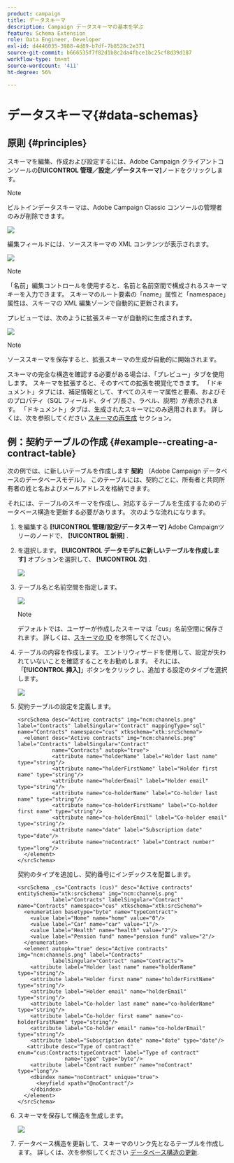 ```yaml
---
product: campaign
title: データスキーマ
description: Campaign データスキーマの基本を学ぶ
feature: Schema Extension
role: Data Engineer, Developer
exl-id: d4446035-3988-4d89-b7df-7b8528c2e371
source-git-commit: b666535f7f82d1b8c2da4fbce1bc25cf8d39d187
workflow-type: tm+mt
source-wordcount: '411'
ht-degree: 56%

---
```


# データスキーマ{#data-schemas}

## 原則 {#principles}

スキーマを編集、作成および設定するには、Adobe Campaign クライアントコンソールの&#x200B;**[!UICONTROL 管理／設定／データスキーマ]**&#x200B;ノードをクリックします。

>[!NOTE]
>
>ビルトインデータスキーマは、Adobe Campaign Classic コンソールの管理者のみが削除できます。

![](assets/d_ncs_integration_schema_navtree.png)

編集フィールドには、ソーススキーマの XML コンテンツが表示されます。

![](assets/d_ncs_integration_schema_edition.png)

>[!NOTE]
>
>「名前」編集コントロールを使用すると、名前と名前空間で構成されるスキーマキーを入力できます。 スキーマのルート要素の「name」属性と「namespace」属性は、スキーマの XML 編集ゾーンで自動的に更新されます。

プレビューでは、次のように拡張スキーマが自動的に生成されます。

![](assets/d_ncs_integration_schema_edition2.png)

>[!NOTE]
>
>ソーススキーマを保存すると、拡張スキーマの生成が自動的に開始されます。

スキーマの完全な構造を確認する必要がある場合は、「プレビュー」タブを使用します。 スキーマを拡張すると、そのすべての拡張を視覚化できます。 「ドキュメント」タブには、補足情報として、すべてのスキーマ属性と要素、およびそのプロパティ（SQL フィールド、タイプ/長さ、ラベル、説明）が表示されます。 「ドキュメント」タブは、生成されたスキーマにのみ適用されます。 詳しくは、次を参照してください [スキーマの再生成](../../configuration/using/regenerating-schemas.md) セクション。

## 例：契約テーブルの作成 {#example--creating-a-contract-table}

次の例では、に新しいテーブルを作成します **契約** （Adobe Campaign データベースのデータベースモデル）。 このテーブルには、契約ごとに、所有者と共同所有者の姓と名およびメールアドレスを格納できます。

それには、テーブルのスキーマを作成し、対応するテーブルを生成するためのデータベース構造を更新する必要があります。 次のような流れになります。

1. を編集する **[!UICONTROL 管理/設定/データスキーマ]** Adobe Campaignツリーのノードで、 **[!UICONTROL 新規]** .
1. を選択します。 **[!UICONTROL データモデルに新しいテーブルを作成します]** オプションを選択して、 **[!UICONTROL 次]** .

   ![](assets/s_ncs_configuration_create_new_schema.png)

1. テーブル名と名前空間を指定します。

   ![](assets/s_ncs_configuration_create_new_param.png)

   >[!NOTE]
   >
   >デフォルトでは、ユーザーが作成したスキーマは「cus」名前空間に保存されます。 詳しくは、[スキーマの ID](../../configuration/using/about-schema-reference.md#identification-of-a-schema) を参照してください。

1. テーブルの内容を作成します。 エントリウィザードを使用して、設定が失われていないことを確認することをお勧めします。 それには、「**[!UICONTROL 挿入]**」ボタンをクリックし、追加する設定のタイプを選択します。

   ![](assets/s_ncs_configuration_create_new_content.png)

1. 契約テーブルの設定を定義します。

   ```
   <srcSchema desc="Active contracts" img="ncm:channels.png" label="Contracts" labelSingular="Contract" mappingType="sql" name="Contracts" namespace="cus" xtkschema="xtk:srcSchema">
     <element desc="Active contracts" img="ncm:channels.png" label="Contracts" labelSingular="Contract"
              name="Contracts" autopk="true">
              <attribute name="holderName" label="Holder last name" type="string"/>
              <attribute name="holderFirstName" label="Holder first name" type="string"/>
              <attribute name="holderEmail" label="Holder email" type="string"/>
              <attribute name="co-holderName" label="Co-holder last name" type="string"/>           
              <attribute name="co-holderFirstName" label="Co-holder first name" type="string"/>           
              <attribute name="co-holderEmail" label="Co-holder email" type="string"/>    
              <attribute name="date" label="Subscription date" type="date"/>     
              <attribute name="noContract" label="Contract number" type="long"/>  
     </element>
   </srcSchema>
   ```

   契約のタイプを追加し、契約番号にインデックスを配置します。

   ```
   <srcSchema _cs="Contracts (cus)" desc="Active contracts" entitySchema="xtk:srcSchema" img="ncm:channels.png"
              label="Contracts" labelSingular="Contract" name="Contracts" namespace="cus" xtkschema="xtk:srcSchema">
     <enumeration basetype="byte" name="typeContract">
       <value label="Home" name="home" value="0"/>
       <value label="Car" name="car" value="1"/>
       <value label="Health" name="health" value="2"/>
       <value label="Pension fund" name="pension fund" value="2"/>
     </enumeration>
     <element autopk="true" desc="Active contracts" img="ncm:channels.png" label="Contracts"
              labelSingular="Contract" name="Contracts">
       <attribute label="Holder last name" name="holderName" type="string"/>
       <attribute label="Holder first name" name="holderFirstName" type="string"/>
       <attribute label="Holder email" name="holderEmail" type="string"/>
       <attribute label="Co-holder last name" name="co-holderName" type="string"/>
       <attribute label="Co-holder first name" name="co-holderFirstName" type="string"/>
       <attribute label="Co-holder email" name="co-holderEmail" type="string"/>
       <attribute label="Subscription date" name="date" type="date"/>
      <attribute desc="Type of contract" enum="cus:Contracts:typeContract" label="Type of contract"
                  name="type" type="byte"/>
       <attribute label="Contract number" name="noContract" type="long"/>
       <dbindex name="noContract" unique="true">
         <keyfield xpath="@noContract"/>
       </dbindex>
     </element>
   </srcSchema>
   ```

1. スキーマを保存して構造を生成します。

   ![](assets/s_ncs_configuration_structure.png)

1. データベース構造を更新して、スキーマのリンク先となるテーブルを作成します。 詳しくは、次を参照してください [データベース構造の更新](../../configuration/using/updating-the-database-structure.md).
